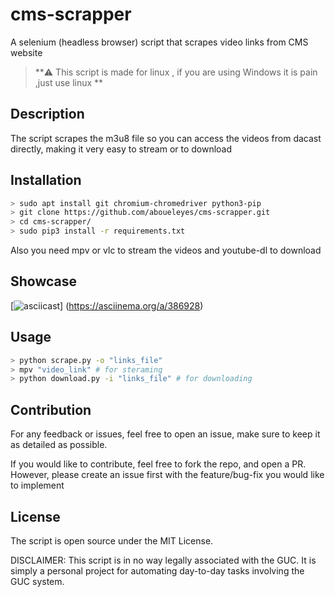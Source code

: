 # cms-scrapper
A selenium (headless browser) script that scrapes video links from CMS website

> **⚠️ This script is made for linux , if you are using Windows it is pain ,just use linux **

## Description

The script scrapes the m3u8 file so you can access the videos from dacast directly, making it very easy to stream or to download 

## Installation 

```bash
> sudo apt install git chromium-chromedriver python3-pip 
> git clone https://github.com/aboueleyes/cms-scrapper.git
> cd cms-scrapper/
> sudo pip3 install -r requirements.txt
```
Also you need mpv or vlc to stream the videos and youtube-dl to download 
## Showcase 
[![asciicast](https://asciinema.org/a/386928.svg)]
(https://asciinema.org/a/386928)
## Usage 
```bash 
> python scrape.py -o "links_file"
> mpv "video_link" # for steraming
> python download.py -i "links_file" # for downloading
 ```
##  Contribution 

For any feedback or issues, feel free to open an issue, make sure to keep it as detailed as possible.

If you would like to contribute, feel free to fork the repo, and open a PR. However, please create an issue first with the feature/bug-fix you would like to implement

## License

The script is open source under the MIT License.

DISCLAIMER: This script is in no way legally associated with the GUC. It is simply a personal project for automating day-to-day tasks involving the GUC system.

